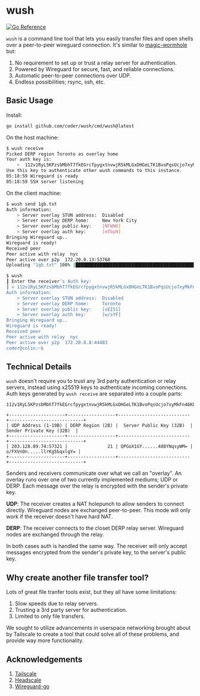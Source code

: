 # wush

[![Go Reference](https://pkg.go.dev/badge/github.com/coder/wush.svg)](https://pkg.go.dev/github.com/coder/wush)

`wush` is a command line tool that lets you easily transfer files and open
shells over a peer-to-peer wireguard connection. It's similar to
[magic-wormhole](https://github.com/magic-wormhole/magic-wormhole) but:

1. No requirement to set up or trust a relay server for authentication.
1. Powered by Wireguard for secure, fast, and reliable connections.
1. Automatic peer-to-peer connections over UDP.
1. Endless possibilities; rsync, ssh, etc.

## Basic Usage

Install:

```bash
go install github.com/coder/wush/cmd/wush@latest
```

On the host machine:

```bash
$ wush receive
Picked DERP region Toronto as overlay home
Your auth key is:
    >  112v1RyL5KPzsbMbhT7fkEGrcfpygxtnvwjR5kMLGxDHGeLTK1BvoPqsUcjo7xyMkFn46KLTdedKuPCG5trP84mz9kx
Use this key to authenticate other wush commands to this instance.
05:18:59 Wireguard is ready
05:18:59 SSH server listening
```

On the client machine:

```bash
$ wush send 1gb.txt
Auth information:
    > Server overlay STUN address:  Disabled
    > Server overlay DERP home:     New York City
    > Server overlay public key:    [NFWN0]
    > Server overlay auth key:      [mTbpN]
Bringing Wireguard up..
Wireguard is ready!
Received peer
Peer active with relay  nyc
Peer active over p2p  172.20.0.13:53768
Uploading "1gb.txt" 100% |██████████████████████████████████████████████| (2.1/2.1 GB, 376 MB/s)

$ wush
┃ Enter the receiver's Auth key:
┃ > 112v1RyL5KPzsbMbhT7fkEGrcfpygxtnvwjR5kMLGxDHGeLTK1BvoPqsUcjo7xyMkFn46KLTdedKuPCG5trP84mz9kx
Auth information:
    > Server overlay STUN address:  Disabled
    > Server overlay DERP home:     Toronto
    > Server overlay public key:    [sEIS1]
    > Server overlay auth key:      [w/sYF]
Bringing Wireguard up..
Wireguard is ready!
Received peer
Peer active with relay  nyc
Peer active over p2p  172.20.0.8:44483
coder@colin:~$
```

## Technical Details

`wush` doesn't require you to trust any 3rd party authentication or relay
servers, instead using x25519 keys to authenticate incoming connections. Auth
keys generated by `wush receive` are separated into a couple parts:

```text
112v1RyL5KPzsbMbhT7fkEGrcfpygxtnvwjR5kMLGxDHGeLTK1BvoPqsUcjo7xyMkFn46KLTdedKuPCG5trP84mz9kx

+---------------------+------------------+---------------------------+----------------------------+
| UDP Address (1-19B) | DERP Region (2B) |  Server Public Key (32B)  |  Sender Private Key (32B)  |
+---------------------+------------------+---------------------------+----------------------------+
| 203.128.89.74:57321 |               21 | QPGoX1GY......488YNqsyWM= | o/FXVnOn.....llrKg5bqxlgY= |
+---------------------+------------------+---------------------------+----------------------------+
```

Senders and receivers communicate over what we call an "overlay". An overlay
runs over one of two currently implemented mediums; UDP or DERP. Each message
over the relay is encrypted with the sender's private key.

**UDP**: The receiver creates a NAT holepunch to allow senders to connect
directly. Wireguard nodes are exchanged peer-to-peer. This mode will only work
if the receiver doesn't have hard NAT.

**DERP**: The receiver connects to the closet DERP relay server. Wireguard nodes
are exchanged through the relay.

In both cases auth is handled the same way. The receiver will only accept
messages encrypted from the sender's private key, to the server's public key.

## Why create another file transfer tool?

Lots of great file tranfer tools exist, but they all have some limitations:

1. Slow speeds due to relay servers.
1. Trusting a 3rd party server for authentication.
1. Limited to only file transfers.

We sought to utilize advancements in userspace networking brought about by
Tailscale to create a tool that could solve all of these problems, and provide
way more functionality.

## Acknowledgements

1. [Tailscale](https://tailscale.com)
1. [Headscale](https://github.com/juanfont/headscale)
1. [Wireguard-go](https://github.com/WireGuard/wireguard-go)
